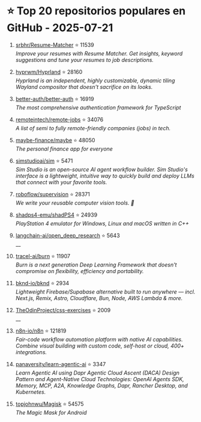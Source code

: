 # ⭐ Top 20 repositorios populares en GitHub - 2025-07-21

1. [srbhr/Resume-Matcher](https://github.com/srbhr/Resume-Matcher) ⭐ 11539  
   _Improve your resumes with Resume Matcher. Get insights, keyword suggestions and tune your resumes to job descriptions._

2. [hyprwm/Hyprland](https://github.com/hyprwm/Hyprland) ⭐ 28160  
   _Hyprland is an independent, highly customizable, dynamic tiling Wayland compositor that doesn't sacrifice on its looks._

3. [better-auth/better-auth](https://github.com/better-auth/better-auth) ⭐ 16919  
   _The most comprehensive authentication framework for TypeScript_

4. [remoteintech/remote-jobs](https://github.com/remoteintech/remote-jobs) ⭐ 34076  
   _A list of semi to fully remote-friendly companies (jobs) in tech._

5. [maybe-finance/maybe](https://github.com/maybe-finance/maybe) ⭐ 48050  
   _The personal finance app for everyone_

6. [simstudioai/sim](https://github.com/simstudioai/sim) ⭐ 5471  
   _Sim Studio is an open-source AI agent workflow builder. Sim Studio's interface is a lightweight, intuitive way to quickly build and deploy LLMs that connect with your favorite tools._

7. [roboflow/supervision](https://github.com/roboflow/supervision) ⭐ 28371  
   _We write your reusable computer vision tools. 💜_

8. [shadps4-emu/shadPS4](https://github.com/shadps4-emu/shadPS4) ⭐ 24939  
   _PlayStation 4 emulator for Windows, Linux and macOS written in C++_

9. [langchain-ai/open_deep_research](https://github.com/langchain-ai/open_deep_research) ⭐ 5643  
   __

10. [tracel-ai/burn](https://github.com/tracel-ai/burn) ⭐ 11907  
   _Burn is a next generation Deep Learning Framework that doesn't compromise on flexibility, efficiency and portability._

11. [bknd-io/bknd](https://github.com/bknd-io/bknd) ⭐ 2934  
   _Lightweight Firebase/Supabase alternative built to run anywhere — incl. Next.js, Remix, Astro, Cloudflare, Bun, Node, AWS Lambda & more._

12. [TheOdinProject/css-exercises](https://github.com/TheOdinProject/css-exercises) ⭐ 2009  
   __

13. [n8n-io/n8n](https://github.com/n8n-io/n8n) ⭐ 121819  
   _Fair-code workflow automation platform with native AI capabilities. Combine visual building with custom code, self-host or cloud, 400+ integrations._

14. [panaversity/learn-agentic-ai](https://github.com/panaversity/learn-agentic-ai) ⭐ 3347  
   _Learn Agentic AI using Dapr Agentic Cloud Ascent (DACA) Design Pattern and Agent-Native Cloud Technologies: OpenAI Agents SDK, Memory, MCP, A2A, Knowledge Graphs, Dapr, Rancher Desktop, and Kubernetes._

15. [topjohnwu/Magisk](https://github.com/topjohnwu/Magisk) ⭐ 54575  
   _The Magic Mask for Android_


<!-- Última actualización: 2025-07-21T08:06:53.283147 UTC -->